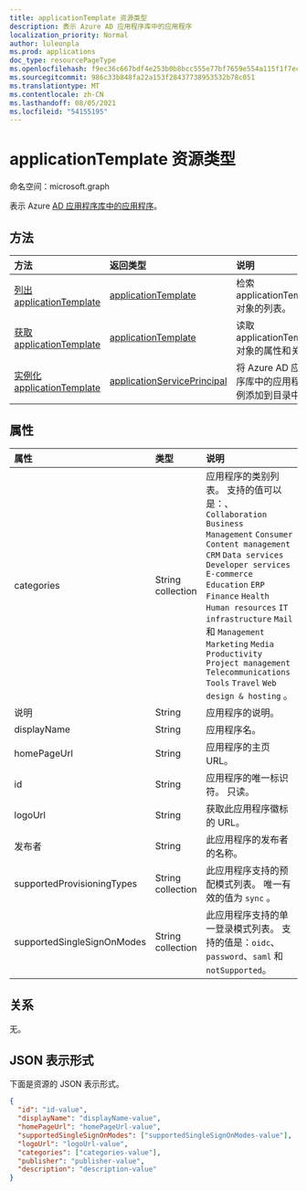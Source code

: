 ```yaml
---
title: applicationTemplate 资源类型
description: 表示 Azure AD 应用程序库中的应用程序
localization_priority: Normal
author: luleonpla
ms.prod: applications
doc_type: resourcePageType
ms.openlocfilehash: f9ec36c667bdf4e253b0b8bcc555e77bf7659e554a115f1f7ec39b7b22f3f8f6
ms.sourcegitcommit: 986c33b848fa22a153f28437738953532b78c051
ms.translationtype: MT
ms.contentlocale: zh-CN
ms.lasthandoff: 08/05/2021
ms.locfileid: "54155195"
---
```

# <a name="applicationtemplate-resource-type"></a>applicationTemplate 资源类型

命名空间：microsoft.graph

表示 Azure [AD 应用程序库中的应用程序](/azure/active-directory/saas-apps/tutorial-list)。

## <a name="methods"></a>方法

| 方法                                                                       | 返回类型                                                   | 说明                                                                                  |
| :--------------------------------------------------------------------------- | :------------------------------------------------------------ | :------------------------------------------------------------------------------------------- |
| [列出 applicationTemplate](../api/applicationtemplate-list.md)               | [applicationTemplate](applicationtemplate.md)                 | 检索 applicationTemplate 对象的列表。                                              |
| [获取 applicationTemplate](../api/applicationtemplate-get.md)                 | [applicationTemplate](applicationtemplate.md)                 | 读取 applicationTemplate 对象的属性和关系。                             |
| [实例化 applicationTemplate](../api/applicationtemplate-instantiate.md) | [applicationServicePrincipal](applicationserviceprincipal.md) | 将 Azure AD 应用程序库中的应用程序实例添加到目录中。 |

## <a name="properties"></a>属性

| 属性                   | 类型              | 说明                                                                                                                                                                                                                                                                                                                                                                                                                                     |
| :------------------------- | :---------------- | :---------------------------------------------------------------------------------------------------------------------------------------------------------------------------------------------------------------------------------------------------------------------------------------------------------------------------------------------------------------------------------------------------------------------------------------------- |
| categories                 | String collection | 应用程序的类别列表。 支持的值可以是：、 `Collaboration` `Business Management` `Consumer` `Content management` `CRM` `Data services` `Developer services` `E-commerce` `Education` `ERP` `Finance` `Health` `Human resources` `IT infrastructure` `Mail` 和 `Management` `Marketing` `Media` `Productivity` `Project management` `Telecommunications` `Tools` `Travel` `Web design & hosting` 。 |
| 说明                | String            | 应用程序的说明。                                                                                                                                                                                                                                                                                                                                                                                                               |
| displayName                | String            | 应用程序名。                                                                                                                                                                                                                                                                                                                                                                                                                    |
| homePageUrl                | String            | 应用程序的主页 URL。                                                                                                                                                                                                                                                                                                                                                                                                           |
| id                         | String            | 应用程序的唯一标识符。 只读。                                                                                                                                                                                                                                                                                                                                                                                               |
| logoUrl                    | String            | 获取此应用程序徽标的 URL。                                                                                                                                                                                                                                                                                                                                                                                                   |
| 发布者                  | String            | 此应用程序的发布者的名称。                                                                                                                                                                                                                                                                                                                                                                                                 |
| supportedProvisioningTypes | String collection | 此应用程序支持的预配模式列表。 唯一有效的值为 `sync` 。                                                                                                                                                                                                                                                                                                                                                   |
| supportedSingleSignOnModes | String collection | 此应用程序支持的单一登录模式列表。 支持的值是：`oidc`、`password`、`saml` 和 `notSupported`。                                                                                                                                                                                                                                                                                                            |

## <a name="relationships"></a>关系

无。

## <a name="json-representation"></a>JSON 表示形式

下面是资源的 JSON 表示形式。

<!-- {
  "blockType": "resource",
  "optionalProperties": [

  ],
  "@odata.type": "microsoft.graph.applicationTemplate",
  "keyProperty": "id"
}-->

```json
{
  "id": "id-value",
  "displayName": "displayName-value",
  "homePageUrl": "homePageUrl-value",
  "supportedSingleSignOnModes": ["supportedSingleSignOnModes-value"],
  "logoUrl": "logoUrl-value",
  "categories": ["categories-value"],
  "publisher": "publisher-value",
  "description": "description-value"
}
```

<!-- uuid: 16cd6b66-4b1a-43a1-adaf-3a886856ed98
2019-02-04 14:57:30 UTC -->
<!-- {
  "type": "#page.annotation",
  "description": "applicationTemplate resource",
  "keywords": "",
  "section": "documentation",
  "tocPath": ""
}-->
